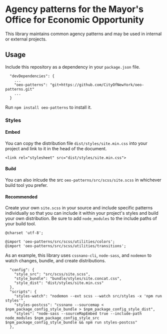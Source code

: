 # Agency patterns for the Mayor's Office for Economic Opportunity
This library maintains common agency patterns and may be used in internal or
external projects.

## Usage
Include this repository as a dependency in your `package.json` file.

```
  "devDependencies": {
    ...
    "oeo-patterns": "git+https://github.com/CityOfNewYork/oeo-patterns.git"
    ...
  }
```

Run `npm install oeo-patterns` to install it.

### Styles
#### Embed
You can copy the distribution file `dist/styles/site.min.css` into your project
and link to it in the head of the document.

```
<link rel="stylesheet" src="dist/styles/site.min.css">
```

#### Build
You can also inlcude the src `oeo-patterns/src/scss/site.scss` in whichever build
tool you prefer.

#### Recommended
Create your own `site.scss` in your source and include specific patterns individually
so that you can include it within your project's styles and build your own distribution.
Be sure to add `node_modules` to the include paths of your build tool.

```
@charset 'utf-8';

@import 'oeo-patterns/src/scss/utilities/colors';
@import 'oeo-patterns/src/scss/utilities/transitions';
```

As an example, this library uses `cssnano-cli`, `node-sass`, and `nodemon` to watch
changes, bundle, and create distributions.

```
  "config": {
    "style_src": "src/scss/site.scss",
    "style_bundle": "bundle/styles/site.concat.css",
    "style_dist": "dist/styles/site.min.css"
  },
  "scripts": {
    "styles-watch": "nodemon --ext scss --watch src/styles -x 'npm run styles'",
    "styles-postcss": "cssnano --sourcemap < $npm_package_config_style_bundle > $npm_package_config_style_dist",
    "styles": "node-sass --sourceMapEmbed true --include-path node_modules $npm_package_config_style_src $npm_package_config_style_bundle && npm run styles-postcss"
  },
```
